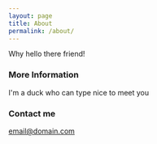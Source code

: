 ```yaml
---
layout: page
title: About
permalink: /about/
---
```


Why hello there friend!

### More Information

I'm a duck who can type nice to meet you

### Contact me

[email@domain.com](mailto:email@domain.com)
